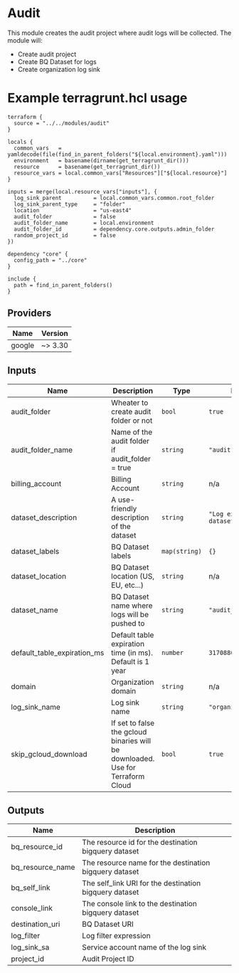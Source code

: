 # Audit
This module creates the audit project where audit logs will be collected. The module will:
* Create audit project
* Create BQ Dataset for logs
* Create organization log sink

# Example terragrunt.hcl usage
```hcl
terraform {
  source = "../../modules/audit"
}

locals {
  common_vars   = yamldecode(file(find_in_parent_folders("${local.environment}.yaml")))
  environment   = basename(dirname(get_terragrunt_dir()))
  resource      = basename(get_terragrunt_dir())
  resource_vars = local.common_vars["Resources"]["${local.resource}"]
}

inputs = merge(local.resource_vars["inputs"], {
  log_sink_parent          = local.common_vars.common.root_folder
  log_sink_parent_type     = "folder"
  location                 = "us-east4"
  audit_folder             = false
  audit_folder_name        = local.environment
  audit_folder_id          = dependency.core.outputs.admin_folder
  random_project_id        = false
})

dependency "core" {
  config_path = "../core"
}

include {
  path = find_in_parent_folders()
}
```

[^]: (autogen_docs_start)
## Providers

| Name | Version |
|------|---------|
| google | ~> 3.30 |

## Inputs

| Name | Description | Type | Default | Required |
|------|-------------|------|---------|:-----:|
| audit\_folder | Wheater to create audit folder or not | `bool` | `true` | no |
| audit\_folder\_name | Name of the audit folder if audit\_folder = true | `string` | `"audit"` | no |
| billing\_account | Billing Account | `string` | n/a | yes |
| dataset\_description | A use-friendly description of the dataset | `string` | `"Log export dataset"` | no |
| dataset\_labels | BQ Dataset labels | `map(string)` | `{}` | no |
| dataset\_location | BQ Dataset location (US, EU, etc...) | `string` | n/a | yes |
| dataset\_name | BQ Dataset name where logs will be pushed to | `string` | `"audit_logs"` | no |
| default\_table\_expiration\_ms | Default table expiration time (in ms). Default is 1 year | `number` | `31708800000` | no |
| domain | Organization domain | `string` | n/a | yes |
| log\_sink\_name | Log sink name | `string` | `"organization_sink"` | no |
| skip\_gcloud\_download | If set to false the gcloud binaries will be downloaded. Use for Terraform Cloud | `bool` | `true` | no |

## Outputs

| Name | Description |
|------|-------------|
| bq\_resource\_id | The resource id for the destination bigquery dataset |
| bq\_resource\_name | The resource name for the destination bigquery dataset |
| bq\_self\_link | The self\_link URI for the destination bigquery dataset |
| console\_link | The console link to the destination bigquery dataset |
| destination\_uri | BQ Dataset URI |
| log\_filter | Log filter expression |
| log\_sink\_sa | Service account name of the log sink |
| project\_id | Audit Project ID |


[^]: (autogen_docs_end)
